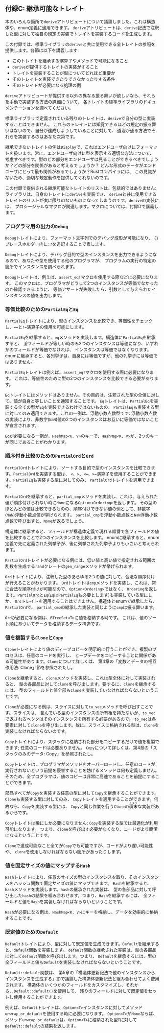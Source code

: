 <!-- ## Appendix C: Derivable Traits -->

## 付録C: 継承可能なトレイト

<!-- In various places in the book, we’ve discussed the `derive` attribute, which -->
<!-- you can apply to a struct or enum definition. The `derive` attribute generates -->
<!-- code that will implement a trait with its own default implementation on the -->
<!-- type you’ve annotated with the `derive` syntax. -->

本のいろんな箇所で`derive`アトリビュートについて議論しました。これは構造体や、enum定義に適用できます。
`derive`アトリビュートは、`derive`記法で注釈した型に対して独自の規定の実装でトレイトを実装するコードを生成します。

<!-- In this appendix, we provide a reference of all the traits in the standard -->
<!-- library that you can use with `derive`. Each section covers: -->

この付録では、標準ライブラリの`derive`と共に使用できる全トレイトの参照を提供します。各節は以下を講義します:

<!-- * What operators and methods deriving this trait will enable -->
<!-- * What the implementation of the trait provided by `derive` does -->
<!-- * What implementing the trait signifies about the type -->
<!-- * The conditions in which you’re allowed or not allowed to implement the trait -->
<!-- * Examples of operations that require the trait -->

* このトレイトを継承する演算子やメソッドで可能になること
* `derive`が提供するトレイトの実装がすること
* トレイトを実装することが型についてどれほど重要か
* そのトレイトを実装できたりできなかったりする条件
* そのトレイトが必要になる処理の例

<!-- If you want different behavior than that provided by the `derive` attribute, -->
<!-- consult the standard library documentation for each trait for details on how to -->
<!-- manually implement them. -->

`derive`アトリビュートが提供する以外の異なる振る舞いが欲しいなら、それらを手動で実装する方法の詳細について、
各トレイトの標準ライブラリのドキュメンテーションを調べてください。

<!-- The rest of the traits defined in the standard library can’t be implemented on -->
<!-- your types using `derive`. These traits don’t have sensible default behavior, -->
<!-- so it’s up to you to implement them in the way that makes sense for what you’re -->
<!-- trying to accomplish. -->

標準ライブラリで定義されている残りのトレイトは、`derive`で自分の型に実装することはできません。
これらのトレイトには知覚できるほどの規定の振る舞いはないので、自分が達成しようしていることに対して、
道理が通る方法でそれらを実装するのはあなた次第です。

<!-- An example of a trait that can’t be derived is `Display`, which handles -->
<!-- formatting for end users. You should always consider the appropriate way to -->
<!-- display a type to an end user. What parts of the type should an end user be -->
<!-- allowed to see? What parts would they find relevant? What format of the data -->
<!-- would be most relevant to them? The Rust compiler doesn’t have this insight, so -->
<!-- it can’t provide appropriate default behavior for you. -->

継承できないトレイトの例は`Display`で、これはエンドユーザ向けにフォーマットを扱います。常に、エンドユーザ向けに型を表示する適切な方法について、
考慮すべきです。型のどの部分をエンドユーザは見ることができるべきでしょうか？どの部分を関係があると考えるでしょうか？
どんな形式のデータがエンドユーザにとって最も関係があるでしょうか？Rustコンパイラには、
この見識がないため、適切な規定動作を提供してくれないのです。

<!-- The list of derivable traits provided in this appendix is not comprehensive: -->
<!-- libraries can implement `derive` for their own traits, making the list of -->
<!-- traits you can use `derive` with truly open-ended. Implementing `derive` -->
<!-- involves using a procedural macro, which is covered in Appendix D. -->

この付録で提供される継承可能なトレイトのリストは、包括的ではありません: ライブラリは、自身のトレイトに`derive`を実装でき、
`derive`と共に使用できるトレイトのリストが実に限りのないものになってしまうのです。`derive`の実装には、
プロシージャルなマクロが関連します。マクロについては、付録Dで講義します。

<!-- ### `Debug` for Programmer Output -->

### プログラマ用の出力の`Debug`

<!-- The `Debug` trait enables debug formatting in format strings, which you -->
<!-- indicate by adding `:?` within `{}` placeholders. -->

`Debug`トレイトにより、フォーマット文字列でのデバッグ成形が可能になり、
`{}`プレースホルダー内に`:?`を追記することで表します。

<!-- The `Debug` trait allows you to print instances of a type for debugging -->
<!-- purposes, so you and other programmers using your type can inspect an instance -->
<!-- at a particular point in a program’s execution. -->

`Debug`トレイトにより、デバッグ目的で型のインスタンスを出力できるようになるので、あなたや型を使用する他のプログラマが、
プログラムの実行の特定の箇所でインスタンスを調べられます。

<!-- The `Debug` trait is required, for example, in use of the `assert_eq!` macro. -->
<!-- This macro prints the values of instances given as arguments if the equality -->
<!-- assertion fails so programmers can see why the two instances weren’t equal. -->

`Debug`トレイトは、例えば、`assert_eq!`マクロを使用する際などに必要になります。
このマクロは、プログラマがどうして2つのインスタンスが等価でなかったのか確認できるように、
等価アサートが失敗したら、引数として与えられたインスタンスの値を出力します。

<!-- ### `PartialEq` and `Eq` for Equality Comparisons -->

### 等価比較のための`PartialEq`と`Eq`

<!-- The `PartialEq` trait allows you to compare instances of a type to check for -->
<!-- equality and enables use of the `==` and `!=` operators. -->

`PartialEq`トレイトにより、型のインスタンスを比較でき、等価性をチェックし、`==`と`!=`演算子の使用を可能にします。

<!-- Deriving `PartialEq` implements the `eq` method. When `PartialEq` is derived on -->
<!-- structs, two instances are equal only if *all* fields are equal, and the -->
<!-- instances are not equal if any fields are not equal. When derived on enums, -->
<!-- each variant is equal to itself and not equal to the other variants. -->

`PartialEq`を継承すると、`eq`メソッドを実装します。構造体に`PartialEq`を継承すると、
*全*フィールドが等しい時のみ2つのインスタンスは等価になり、いずれかのフィールドが等価でなければ、
インスタンスは等価ではなくなります。enumに継承すると、各列挙子は、自身には等価ですが、他の列挙子には等価ではありません。

<!-- The `PartialEq` trait is required, for example, with the use of the -->
<!-- `assert_eq!` macro, which needs to be able to compare two instances of a type -->
<!-- for equality. -->

`PartialEq`トレイトは例えば、`assert_eq!`マクロを使用する際に必要になります。
これは、等価性のために型の2つのインスタンスを比較できる必要があります。

<!-- The `Eq` trait has no methods. Its purpose is to signal that for every value of -->
<!-- the annotated type, the value is equal to itself. The `Eq` trait can only be -->
<!-- applied to types that also implement `PartialEq`, although not all types that -->
<!-- implement `PartialEq` can implement `Eq`. One example of this is floating point -->
<!-- number types: the implementation of floating point numbers states that two -->
<!-- instances of the not-a-number (`NaN`) value are not equal to each other. -->

`Eq`トレイトにはメソッドはありません。その目的は、注釈された型の全値に対して、値が自身と等しいことを通知することです。
`Eq`トレイトは、`PartialEq`を実装する全ての型が`Eq`を実装できるわけではないものの、
`PartialEq`も実装する型に対してのみ適用できます。これの一例は、浮動小数点数型です: 
浮動小数点数の実装により、非数字(`NaN`)値の2つのインスタンスはお互いに等価ではないことが宣言されます。

<!-- An example of when `Eq` is required is for keys in a `HashMap<K, V>` so the -->
<!-- `HashMap<K, V>` can tell whether two keys are the same. -->

`Eq`が必要になる一例が、`HashMap<K, V>`のキーで、`HashMap<K, V>`が、2つのキーが同じであることがわかります。

<!-- ### `PartialOrd` and `Ord` for Ordering Comparisons -->

### 順序付き比較のための`PartialOrd`と`Ord`

<!-- The `PartialOrd` trait allows you to compare instances of a type for sorting -->
<!-- purposes. A type that implements `PartialOrd` can be used with the `<`, `>`, -->
<!-- `<=`, and `>=` operators. You can only apply the `PartialOrd` trait to types -->
<!-- that also implement `PartialEq`. -->

`PartialOrd`トレイトにより、ソートする目的で型のインスタンスを比較できます。`PartialOrd`を実装する型は、
`<`、`>`、`<=`、`>=`演算子を使用することができます。`PartialEq`も実装する型に対してのみ、
`PartialOrd`トレイトを適用できます。

<!-- Deriving `PartialOrd` implements the `partial_cmp` method, which returns an -->
<!-- `Option<Ordering>` that will be `None` when the values given don’t produce an -->
<!-- ordering. An example of a value that doesn’t produce an ordering, even though -->
<!-- most values of that type can be compared, is the not-a-number (`NaN`) floating -->
<!-- point value. Calling `partial_cmp` with any floating point number and the `NaN` -->
<!-- floating point value will return `None`. -->

`PartialOrd`を継承すると、`partial_cmp`メソッドを実装し、これは、与えられた値が順序付けられない時に`None`になる`Option<Ordering>`を返します。
その型のほとんどの値は比較できるものの、順序付けできない値の例として、非数字(`NaN`)浮動小数点値が挙げられます。
`partial_cmp`を浮動小数点数と`NaN`浮動小数点数で呼び出すと、`None`が返るでしょう。

<!-- When derived on structs, `PartialOrd` compares two instances by comparing the -->
<!-- value in each field in the order in which the fields appear in the struct -->
<!-- definition. When derived on enums, variants of the enum declared earlier in the -->
<!-- enum definition are considered less than the variants listed later. -->

構造体に継承すると、フィールドが構造体定義で現れる順番で各フィールドの値を比較することで2つのインスタンスを比較します。
enumに継承すると、enum定義で先に定義された列挙子が、後に列挙された列挙子よりも小さいと考えられます。

<!-- The `PartialOrd` trait is required, for example, for the `gen_range` method -->
<!-- from the `rand` crate that generates a random value in the range specified by a -->
<!-- low value and a high value. -->

`PartialOrd`トレイトが必要になる例には、低い値と高い値で指定される範囲の乱数を生成する`rand`クレートの`gen_range`メソッドが挙げられます。

<!-- The `Ord` trait allows you to know that for any two values of the annotated -->
<!-- type, a valid ordering will exist. The `Ord` trait implements the `cmp` method, -->
<!-- which returns an `Ordering` rather than an `Option<Ordering>` because a valid -->
<!-- ordering will always be possible. You can only apply the `Ord` trait to types -->
<!-- that also implement `PartialOrd` and `Eq` (and `Eq` requires `PartialEq`). When -->
<!-- derived on structs and enums, `cmp` behaves the same way as the derived -->
<!-- implementation for `partial_cmp` does with `PartialOrd`. -->

`Ord`トレイトにより、注釈した型のあらゆる2つの値に対して、合法な順序付けが行えることがわかります。
`Ord`トレイトは`cmp`メソッドを実装し、これは、常に合法な順序付けが可能なので、`Option<Ordering>`ではなく、
`Ordering`を返します。`PartialOrd`と`Eq`(`Eq`は`PartialEq`も必要とします)も実装している型にしか、
`Ord`トレイトを適用することはできません。構造体とenumで継承したら、`PartialOrd`で、
`partial_cmp`の継承した実装と同じように`cmp`は振る舞います。

<!-- An example of when `Ord` is required is when storing values in a `BTreeSet<T>`, -->
<!-- a data structure that stores data based on the sort order of the values. -->

`Ord`が必要になる例は、`BTreeSet<T>`に値を格納する時です。
これは、値のソート順に基づいてデータを格納するデータ構造です。

<!-- ### `Clone` and `Copy` for Duplicating Values -->

### 値を複製する`Clone`と`Copy`

<!-- The `Clone` trait allows you to explicitly create a deep copy of a value, and -->
<!-- the duplication process might involve running arbitrary code and copying heap -->
<!-- data. See the “Ways Variables and Data Interact: Clone” section in Chapter 4 -->
<!-- for more information on `Clone`. -->

`Clone`トレイトにより値のディープコピーを明示的に行うことができ、複製のプロセスは、任意のコードを実行し、
ヒープデータをコピーすることに関係がある可能性があります。`Clone`について詳しくは、
第4章の「変数とデータの相互作用法: Clone」節を参照されたし。

<!-- Deriving `Clone` implements the `clone` method, which when implemented for the -->
<!-- whole type, calls `clone` on each of the parts of the type. This means all the -->
<!-- fields or values in the type must also implement `Clone` to derive `Clone`. -->

`Clone`を継承すると、`clone`メソッドを実装し、これは型全体に対して実装されると、
型の各部品に対して`clone`を呼び出します。要するに、`Clone`を継承するには、
型のフィールドと値全部も`Clone`を実装していなければならないということです。

<!-- An example of when `Clone` is required is when calling the `to_vec` method on a -->
<!-- slice. The slice doesn’t own the type instances it contains, but the vector -->
<!-- returned from `to_vec` will need to own its instances, so `to_vec` calls -->
<!-- `clone` on each item. Thus, the type stored in the slice must implement `Clone`. -->

`Clone`が必要になる例は、スライスに対して`to_vec`メソッドを呼び出すことです。スライスは、
含んでいる型のインスタンスの所有権を持たないが、`to_vec`で返されるベクタはそのインスタンスを所有する必要があるので、
`to_vec`は各要素に対して`clone`を呼び出します。故に、スライスに格納される型は、`Clone`を実装しなければならないのです。

<!-- The `Copy` trait allows you to duplicate a value by only copying bits stored on -->
<!-- the stack; no arbitrary code is necessary. See the “Stack-Only Data: Copy” -->
<!-- section in Chapter 4 for more information on `Copy`. -->

`Copy`トレイトにより、スタックに格納された部分をコピーするだけで値を複製できます; 任意のコードは必要ありません。
`Copy`について詳しくは、第4章の「スタックのみのデータ: Copy」を参照されたし。

<!-- The `Copy` trait doesn’t define any methods to prevent programmers from -->
<!-- overloading those methods and violating the assumption that no arbitrary code -->
<!-- is being run. That way, all programmers can assume that copying a value will be -->
<!-- very fast. -->

`Copy`トレイトは、プログラマがメソッドをオーバーロードし、任意のコードが実行されないという前提を侵害することを妨げるメソッドは何も定義しません。
そのため、全プログラマは、値のコピーは非常に高速であることを前提にすることができます。

<!-- You can derive `Copy` on any type whose parts all implement `Copy`. You can -->
<!-- only apply the `Copy` trait to types that also implement `Clone`, because a -->
<!-- type that implements `Copy` has a trivial implementation of `Clone` that -->
<!-- performs the same task as `Copy`. -->

部品すべてが`Copy`を実装する任意の型に対して`Copy`を継承することができます。`Clone`も実装する型に対してのみ、
`Copy`トレイトを適用することができます。何故なら、`Copy`を実装する型には、
`Copy`と同じ作業を行う`Clone`の<ruby>瑣末<rp>(</rp><rt>さまつ</rt><rp>)</rp></ruby>な実装があるからです。

<!-- The `Copy` trait is rarely required; types that implement `Copy` have -->
<!-- optimizations available, meaning you don’t have to call `clone`, which makes -->
<!-- the code more concise. -->

`Copy`トレイトは稀にしか必要になりません; `Copy`を実装する型では最適化が利用可能になります。
つまり、`clone`を呼び出す必要がなくなり、コードがより簡潔になるということです。

<!-- Everything possible with `Copy` you can also accomplish with `Clone`, but the -->
<!-- code might be slower or have to use `clone` in places. -->

`Clone`で達成可能なこと全てが`Copy`でも可能ですが、コードがより遅い可能性や、
`clone`を使用しなければならない箇所があったりします。

<!-- ### `Hash` for Mapping a Value to a Value of Fixed Size -->

### 値を固定サイズの値にマップする`Hash`

<!-- The `Hash` trait allows you to take an instance of a type of arbitrary size and -->
<!-- map that instance to a value of fixed size using a hash function. Deriving -->
<!-- `Hash` implements the `hash` method. The derived implementation of the `hash` -->
<!-- method combines the result of calling `hash` on each of the parts of the type, -->
<!-- meaning all fields or values must also implement `Hash` to derive `Hash`. -->

`Hash`トレイトにより、任意のサイズの型のインスタンスを取り、そのインスタンスをハッシュ関数で固定サイズの値にマップできます。
`Hash`を継承すると、`hash`メソッドを実装します。`hash`の継承された実装は、
型の各部品に対して呼び出した`hash`の結果を組み合わせます。つまり、`Hash`を継承するには、
全フィールドと値も`Hash`を実装しなければならないということです。

<!-- An example of when `Hash` is required is in storing keys in a `HashMap<K, V>` -->
<!-- to store data efficiently. -->

`Hash`が必要になる例は、`HashMap<K, V>`にキーを格納し、データを効率的に格納することです。

<!-- ### `Default` for Default Values -->

### 既定値のための`Default`

<!-- The `Default` trait allows you to create a default value for a type. Deriving -->
<!-- `Default` implements the `default` function. The derived implementation of the -->
<!-- `default` function calls the `default` function on each part of the type, -->
<!-- meaning all fields or values in the type must also implement `Default` to -->
<!-- derive `Default.` -->

`Default`トレイトにより、型に対して既定値を生成できます。`Default`を継承すると、`default`関数を実装します。
`default`関数の継承された実装は、型の各部品に対して`default`関数を呼び出します。つまり、
`Default`を継承するには、型の全フィールドと値も`Default`を実装しなければならないということです。

<!-- The `Default::default` function is commonly used in combination with the struct -->
<!-- update syntax discussed in the “Creating Instances From Other Instances With -->
<!-- Struct Update Syntax” section in Chapter 5. You can customize a few fields of a -->
<!-- struct and then set and use a default value for the rest of the fields by using -->
<!-- `..Default::default()`. -->

`Default::default`関数は、
第5章の「構造体更新記法で他のインスタンスからインスタンスを生成する」節で議論した構造体更新記法と組み合わせてよく使用されます。
構造体のいくつかのフィールドをカスタマイズし、それから`..Default::default()`を使用して、
残りのフィールドに対して既定値をセットし使用することができます。

<!-- The `Default` trait is required when you use the method `unwrap_or_default` on -->
<!-- `Option<T>` instances, for example. If the `Option<T>` is `None`, the method -->
<!-- `unwrap_or_default` will return the result of `Default::default` for the type -->
<!-- `T` stored in the `Option<T>`. -->

例えば、`Default`トレイトは、`Option<T>`インスタンスに対してメソッド`unwrap_or_default`を使用する時に必要になります。
`Option<T>`が`None`ならば、メソッド`unwrap_or_default`は、`Option<T>`に格納された型`T`に対して`Default::default`の結果を返します。
